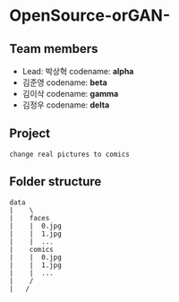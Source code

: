 # OpenSource-orGAN-
## Team members
- Lead: 박상혁 codename: **alpha**
- 김준영 codename: **beta**
- 김이삭 codename: **gamma**
- 김정우 codename: **delta**
## Project
```
change real pictures to comics
```
## Folder structure
```
data
|    \
|    faces
|    |  0.jpg
|    |  1.jpg
|    |  ...
|    comics
|    |  0.jpg
|    |  1.jpg
|    |  ...
|    /
|   /   
```
